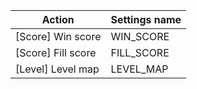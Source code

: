 | Action | Settings name |
|--------|---------------|
| [Score] Win score | WIN_SCORE |
| [Score] Fill score | FILL_SCORE |
| [Level] Level map | LEVEL_MAP |
